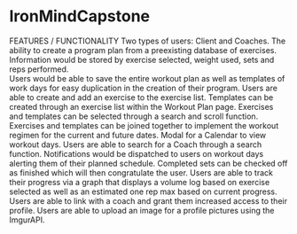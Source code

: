 # IronMindCapstone

FEATURES / FUNCTIONALITY
Two types of users: Client and Coaches.
The ability to create a program plan from a preexisting database of exercises.  Information would be stored by exercise selected, weight used, sets and reps performed.  
Users would be able to save the entire workout plan as well as templates of work days for easy duplication in the creation of their program.
Users are able to create and add an exercise to the exercise list. 
Templates can be created through an exercise list within the Workout Plan page. 
Exercises and templates can be selected through a search and scroll function.
Exercises and templates can be joined together to implement the workout regimen for the current and future dates. 
Modal for a Calendar to view workout days.
Users are able to search for a Coach through a search function.
Notifications would be dispatched to users on workout days alerting them of their planned schedule.
Completed sets can be checked off as finished which will then congratulate the user.
Users are able to track their progress via a graph that displays a volume log based on exercise selected as well as an estimated one rep max based on current progress.
Users are able to link with a coach and grant them increased access to their profile.
Users are able to upload an image for a profile pictures using the ImgurAPI.
